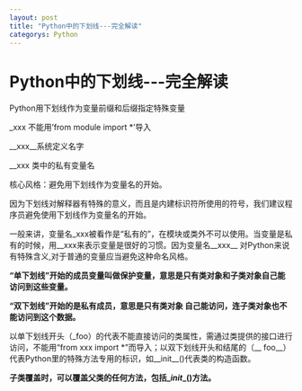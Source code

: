 ```yaml
---
layout: post
title: "Python中的下划线---完全解读"
categorys: Python
---
```


# Python中的下划线---完全解读

Python用下划线作为变量前缀和后缀指定特殊变量

_xxx 不能用’from module import *’导入

\_\_xxx\_\_系统定义名字

__xxx 类中的私有变量名

核心风格：避免用下划线作为变量名的开始。

​       因为下划线对解释器有特殊的意义，而且是内建标识符所使用的符号，我们建议程序员避免使用下划线作为变量名的开始。

​        一般来讲，变量名\_xxx被看作是“私有的”，在模块或类外不可以使用。当变量是私有的时候，用_\_xxx来表示变量是很好的习惯。因为变量名\_\_xxx\_\_ 对Python来说有特殊含义,对于普通的变量应当避免这种命名风格。

**“单下划线”开始的成员变量叫做保护变量，意思是只有类对象和子类对象自己能访问到这些变量。**

**“双下划线”开始的是私有成员，意思是只有类对象 自己能访问，连子类对象也不能访问到这个数据。**

以单下划线开头（_foo）的代表不能直接访问的类属性，需通过类提供的接口进行访问，不能用“from xxx import *”而导入；以双下划线开头和结尾的（\_\_ foo\_\_）代表Python里的特殊方法专用的标识，如__init\_\_()代表类的构造函数。



**子类覆盖时，可以覆盖父类的任何方法，包括\__init__()方法。**









